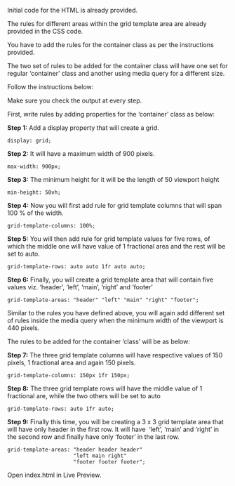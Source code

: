 Initial code for the HTML is already provided.

The rules for different areas within the grid template area are already provided in the CSS code. 

You have to add the rules for the container class as per the instructions provided.

The two set of rules to be added for the container class will have one set for regular ‘container’ class and another using media query for a different size.

Follow the instructions below:

Make sure you check the output at every step.

First, write rules by adding properties for the ‘container’ class as below:

**Step 1:**  Add a display property that will create a grid.

```
display: grid;
```

**Step 2:**  It will have a maximum width of 900 pixels.

```
max-width: 900px;
```

**Step 3:**  The minimum height for it will be the length of 50 viewport height

```
min-height: 50vh;
```

**Step 4:**  Now you will first add rule for grid template columns that will span 100 % of the width.

```
grid-template-columns: 100%;
```

**Step 5:**  You will then add rule for grid template values for five rows, of which the middle one will have value of 1 fractional area and the rest will be set to auto.

```
grid-template-rows: auto auto 1fr auto auto;
```

**Step 6:**  Finally, you will create a grid template area that will contain five values viz. ‘header’, ‘left’, ‘main’, ‘right’ and ‘footer’

```
grid-template-areas: "header" "left" "main" "right" "footer";
```

Similar to the rules you have defined above, you will again add different set of rules inside the media query when the minimum width of the viewport is 440 pixels.

The rules to be added for the container ‘class’ will be as below:

**Step 7:**  The three grid template columns will have respective values of 150 pixels, 1 fractional area and again 150 pixels.

```
grid-template-columns: 150px 1fr 150px;
```

**Step 8:**  The three grid template rows will have the middle value of 1 fractional are, while the two others will be set to auto

```
grid-template-rows: auto 1fr auto;
```

**Step 9:**  Finally this time, you will be creating a 3 x 3 grid template area that will have only header in the first row. It will have  ‘left’, ‘main’ and ‘right’ in the second row and finally have only ‘footer’ in the last row.

```
grid-template-areas: "header header header" 
                     "left main right" 
					 "footer footer footer";
```


Open index.html in Live Preview.
